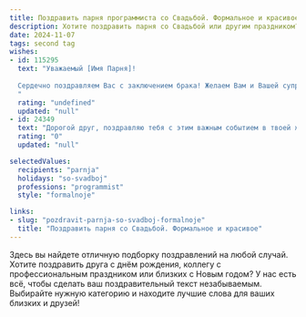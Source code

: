 ```yaml
---
title: Поздравить парня программиста со Свадьбой. Формальное и красивое
description: Хотите поздравить парня со Свадьбой или другим праздником? Наш ИИ создаст незабываемое поздравление, а вы обязательно выделитесь среди других.  
date: 2024-11-07
tags: second tag
wishes:
- id: 115295
  text: "Уважаемый [Имя Парня]!
  
  Сердечно поздравляем Вас с заключением брака! Желаем Вам и Вашей супруге счастья, любви, взаимопонимания и благополучия на долгие годы совместной жизни. Пусть ваш семейный очаг всегда будет наполнен теплом, уютом и радостью.  Пусть профессиональные успехи в сфере программирования лишь умножаются в вашей счастливой семейной жизни.  Будьте счастливы!
  "
  rating: "undefined"
  updated: "null"
- id: 24349
  text: "Дорогой друг, поздравляю тебя с этим важным событием в твоей жизни – свадьбой! Пусть этот день станет началом новой главы, наполненной взаимной любовью, поддержкой и взаимопониманием. Твоя профессия программиста, с её логикой и точностью, поможет тебе строить гармоничные отношения, как строишь ты сложные алгоритмы. Желаю вам, дорогой, чтобы ваш союз был таким же надежным и долговечным, как самые совершенные программные решения. Счастья, здоровья и благополучия вам обоим!"
  rating: "0"
  updated: "null"

selectedValues:
  recipients: "parnja"
  holidays: "so-svadboj"
  professions: "programmist"
  style: "formalnoje"

links:
- slug: "pozdravit-parnja-so-svadboj-formalnoje"
  title: "Поздравить парня со Свадьбой. Формальное и красивое"
---
```


Здесь вы найдете отличную подборку поздравлений на любой случай. 
Хотите поздравить друга с днём рождения, коллегу с профессиональным праздником или близких с Новым годом? У нас есть всё, чтобы сделать ваш поздравительный текст незабываемым. Выбирайте нужную категорию и находите лучшие слова для ваших близких и друзей!
